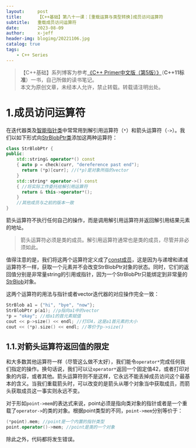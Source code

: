 ```yaml
---
layout:     post
title:      【C++基础】第八十一课：[重载运算与类型转换]成员访问运算符
subtitle:   重载成员访问运算符
date:       2023-08-09
author:     x-jeff
header-img: blogimg/20221106.jpg
catalog: true
tags:
    - C++ Series
---
```

>【C++基础】系列博客为参考[《C++ Primer中文版（第5版）》](https://www.phei.com.cn/module/goods/wssd_content.jsp?bookid=37655)（**C++11标准**）一书，自己所做的读书笔记。  
>本文为原创文章，未经本人允许，禁止转载。转载请注明出处。

# 1.成员访问运算符

在迭代器类及[智能指针类](http://shichaoxin.com/2023/03/15/C++基础-第六十六课-动态内存-动态内存与智能指针/)中常常用到解引用运算符（`*`）和箭头运算符（`->`）。我们以如下形式向[StrBlobPtr类](http://shichaoxin.com/2023/03/15/C++基础-第六十六课-动态内存-动态内存与智能指针/#71核查指针类)添加这两种运算符：

```c++
class StrBlobPtr {
public:
	std::string& operator*() const 
	{ auto p = check(curr, "dereference past end");
	  return (*p)[curr]; //(*p)是对象所指的vector
	} 
	std::string* operator->() const 
	{ //将实际工作委托给解引用运算符
	  return & this->operator*();
	}
	//其他成员与之前的版本一致
}
```

箭头运算符不执行任何自己的操作，而是调用解引用运算符并返回解引用结果元素的地址。

>箭头运算符必须是类的成员。解引用运算符通常也是类的成员，尽管并非必须如此。

值得注意的是，我们将这两个运算符定义成了[const成员](http://shichaoxin.com/2022/05/22/C++基础-第四十一课-类-定义抽象数据类型/#33引入const成员函数)，这是因为与递增和递减运算符不一样，获取一个元素并不会改变StrBlobPtr对象的状态。同时，它们的返回值分别是非常量string的引用或指针，因为一个StrBlobPtr只能绑定到非常量的[StrBlob](http://shichaoxin.com/2023/03/15/C++基础-第六十六课-动态内存-动态内存与智能指针/#26定义strblob类)对象。

这两个运算符的用法与指针或者vector迭代器的对应操作完全一致：

```c++
StrBlob a1 = {"hi", "bye", "now"};
StrBlobPtr p(a1); //p指向a1中的vector
*p = "okay"; //给a1的首元素赋值
cout << p->size() << endl; //打印4，这是a1首元素的大小
cout << (*p).size() << endl; //等价于p->size()
```

## 1.1.对箭头运算符返回值的限定

和大多数其他运算符一样（尽管这么做不太好），我们能令`operator*`完成任何我们指定的操作。换句话说，我们可以让`operator*`返回一个固定值42，或者打印对象的内容，或者其他。箭头运算符则不是这样，它永远不能丢掉成员访问这个最基本的含义。当我们重载箭头时，可以改变的是箭头从哪个对象当中获取成员，而箭头获取成员这一事实则永远不变。

对于形如`point->mem`的表达式来说，point必须是指向类对象的指针或者是一个重载了`operator->`的类的对象。根据point类型的不同，`point->mem`分别等价于：

```c++
(*point).mem; //point是一个内置的指针类型
point.operator()->mem; //point是类的一个对象
```

除此之外，代码都将发生错误。